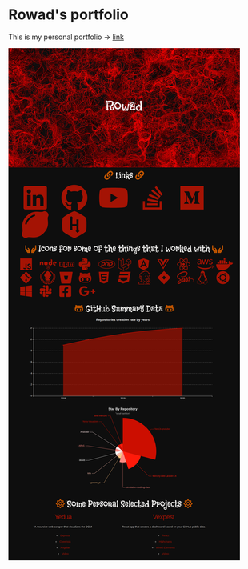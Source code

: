 # Rowad's portfolio

This is my personal portfolio -> [link](https://mohammedal-rowad.github.io/me/)

<img src="./screenshot2.png" />
